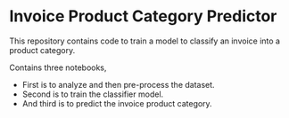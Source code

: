 # Invoice Product Category Predictor

This repository contains code to train a model to classify an invoice into a product category.

Contains three notebooks,

* First is to analyze and then pre-process the dataset.
* Second is to train the classifier model.
* And third is to predict the invoice product category.
